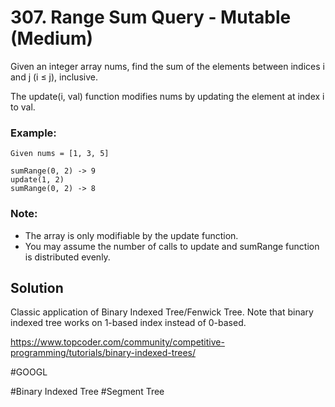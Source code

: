 # 307. Range Sum Query - Mutable (Medium)

Given an integer array nums, find the sum of the elements between indices i and j (i ≤ j), inclusive.

The update(i, val) function modifies nums by updating the element at index i to val.

### Example:
```
Given nums = [1, 3, 5]

sumRange(0, 2) -> 9
update(1, 2)
sumRange(0, 2) -> 8
```

### Note:
- The array is only modifiable by the update function.
- You may assume the number of calls to update and sumRange function is distributed evenly.

## Solution
Classic application of Binary Indexed Tree/Fenwick Tree. Note that binary indexed tree works on 1-based index instead of 0-based.

https://www.topcoder.com/community/competitive-programming/tutorials/binary-indexed-trees/

#GOOGL

#Binary Indexed Tree #Segment Tree
